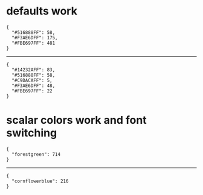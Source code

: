 # defaults work

    {
      "#516888FF": 58,
      "#F3AE6DFF": 175,
      "#FBE697FF": 481
    }

---

    {
      "#14232AFF": 83,
      "#516888FF": 58,
      "#C9DACAFF": 5,
      "#F3AE6DFF": 48,
      "#FBE697FF": 22
    }

# scalar colors work and font switching

    {
      "forestgreen": 714
    }

---

    {
      "cornflowerblue": 216
    }

